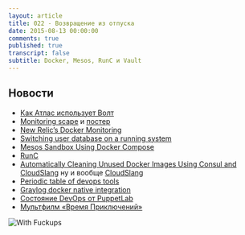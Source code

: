 ```yaml
---
layout: article
title: 022 - Возвращение из отпуска
date: 2015-08-13 00:00:00
comments: true
published: true
transcript: false
subtitle: Docker, Mesos, RunC и Vault
---
```


## Новости

* [Как Атлас использует Волт](https://www.hashicorp.com/blog/how-atlas-uses-vault-for-managing-secrets.html)
* [Monitoring scape](https://www.bigpanda.io/monitoringscape/) и [постер](https://bigpanda.io/monitoringscape/media/poster.pdf)
* [New Relic’s Docker Monitoring](https://blog.newrelic.com/2015/06/19/docker-monitoring-general-availability/)
* [Switching user database on a running system](https://labs.spotify.com/2015/06/23/user-database-switch/)
* [Mesos Sandbox Using Docker Compose](https://spof.io/blog/2015/06/23/mesos-sandbox-using-docker-compose/)
* [RunC](https://runc.io)
* [Automatically Cleaning Unused Docker Images Using Consul and CloudSlang](http://blog.cloudslang.io/2015/05/automatically-cleaning-unused-docker.html) ну и вообще [CloudSlang](http://www.cloudslang.io)
* [Periodic table of devops tools](https://xebialabs.com/periodic-table-of-devops-tools/)
* [Graylog docker native integration](https://www.graylog.org/centralize-your-docker-container-logging-with-graylog-native-integration/)
* [Состояние DevOps от PuppetLab](https://puppetlabs.com/sites/default/files/2015-state-of-devops-report.pdf)
* [Мультфилм «Время Приключений»](https://ru.wikipedia.org/wiki/%D0%92%D1%80%D0%B5%D0%BC%D1%8F_%D0%BF%D1%80%D0%B8%D0%BA%D0%BB%D1%8E%D1%87%D0%B5%D0%BD%D0%B8%D0%B9_(%D0%BC%D1%83%D0%BB%D1%8C%D1%82%D1%81%D0%B5%D1%80%D0%B8%D0%B0%D0%BB))

![With Fuckups](/images/adventures-time.png)

